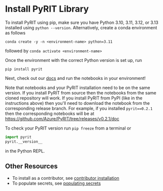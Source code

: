 # Install PyRIT Library

To install PyRIT using pip, make sure you have Python 3.10, 3.11, 3.12, or 3.13 installed using `python --version`.
Alternatively, create a conda environment as follows

```
conda create -y -n <environment-name> python=3.11
```

followed by `conda activate <environment-name>`

Once the environment with the correct Python version is set up, run

```
pip install pyrit
```

Next, check out our [docs](../index.md) and run the notebooks in your environment!

Note that notebooks and your PyRIT installation need to be on the same version.
If you install PyRIT from source then the notebooks from the same cloned
repository will work. If you install PyRIT from PyPI (like in the instructions
above) then you'll need to download the notebook from the corresponding
release branch. For example, if you installed `pyrit==0.2.1` then the
corresponding notebooks will be at
https://github.com/Azure/PyRIT/tree/releases/v0.2.1/doc

To check your PyRIT version run `pip freeze` from a terminal or

```python
import pyrit
pyrit.__version__
```

in the Python REPL.

## Other Resources

- To install as a contributor, see [contributor installation](../contributing/1_installation.md)
- To populate secrets, see [populating secrets](./populating_secrets.md)
